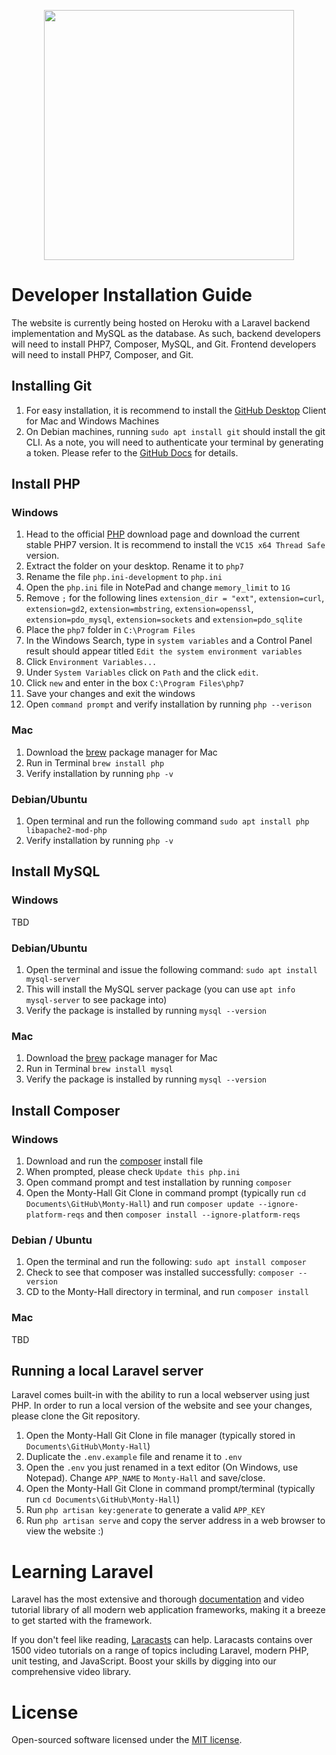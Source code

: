 <p align="center"><a href="https://laravel.com" target="_blank"><img src="http://scer.rpi.edu/sites/default/files/logo-with-tag.jpg" width="400"></a></p>

# Developer Installation Guide
The website is currently being hosted on Heroku with a Laravel backend implementation and MySQL as the database. As such, backend developers will need to install PHP7, Composer, MySQL, and Git. Frontend developers will need to install PHP7, Composer, and Git.

## Installing Git
1. For easy installation, it is recommend to install the [GitHub Desktop](https://desktop.github.com/) Client for Mac and Windows Machines
2. On Debian machines, running `sudo apt install git` should install the git CLI. As a note, you will need to authenticate your terminal by generating a token. Please refer to the [GitHub Docs](https://docs.github.com/en/github/authenticating-to-github/keeping-your-account-and-data-secure/creating-a-personal-access-token) for details.

## Install PHP

### Windows
1. Head to the official [PHP](https://windows.php.net/download#php-7.4) download page and download the current stable PHP7 version. It is recommend to install the `VC15 x64 Thread Safe` version.
2. Extract the folder on your desktop. Rename it to `php7`
3. Rename the file `php.ini-development` to `php.ini`
4. Open the `php.ini` file in NotePad and change `memory_limit` to `1G`
5. Remove `;` for the following lines `extension_dir = "ext"`, `extension=curl`, `extension=gd2`, `extension=mbstring`, `extension=openssl`, `extension=pdo_mysql`, `extension=sockets` and `extension=pdo_sqlite`
6. Place the `php7` folder in `C:\Program Files`
7. In the Windows Search, type in `system variables` and a Control Panel result should appear titled `Edit the system environment variables`
8. Click `Environment Variables...`
9. Under `System Variables` click on `Path` and the click `edit`.
10. Click `new` and enter in the box `C:\Program Files\php7`
11. Save your changes and exit the windows
12. Open `command prompt` and verify installation by running `php --verison`


### Mac
1. Download the [brew](https://docs.brew.sh/Installation) package manager for Mac
2. Run in Terminal `brew install php`
2. Verify installation by running `php -v`

### Debian/Ubuntu
1. Open terminal and run the following command `sudo apt install php libapache2-mod-php`
2. Verify installation by running `php -v`

## Install MySQL

### Windows
TBD

### Debian/Ubuntu
1. Open the terminal and issue the following command: `sudo apt install mysql-server`
2. This will install the MySQL server package (you can use `apt info mysql-server` to see package into)
3. Verify the package is installed by running `mysql --version`

### Mac
1. Download the [brew](https://docs.brew.sh/Installation) package manager for Mac
2. Run in Terminal `brew install mysql`
2. Verify the package is installed by running `mysql --version`

## Install Composer

### Windows
1. Download and run the [composer](https://getcomposer.org/doc/00-intro.md#installation-windows) install file
2. When prompted, please check `Update this php.ini`
3. Open command prompt and test installation by running `composer`
4. Open the Monty-Hall Git Clone in command prompt (typically run `cd Documents\GitHub\Monty-Hall`) and run `composer update --ignore-platform-reqs` and then `composer install --ignore-platform-reqs`

### Debian / Ubuntu
1. Open the terminal and run the following: `sudo apt install composer`
2. Check to see that composer was installed successfully: `composer --version`
3. CD to the Monty-Hall directory in terminal, and run `composer install`

### Mac
TBD

## Running a local Laravel server
Laravel comes built-in with the ability to run a local webserver using just PHP. In order to run a local version of the website and see your changes, please clone the Git repository. 
1. Open the Monty-Hall Git Clone in file manager (typically stored in `Documents\GitHub\Monty-Hall`)
2. Duplicate the `.env.example` file and rename it to `.env`
3. Open the `.env` you just renamed in a text editor (On Windows, use Notepad). Change `APP_NAME` to `Monty-Hall` and save/close.
4. Open the Monty-Hall Git Clone in command prompt/terminal (typically run `cd Documents\GitHub\Monty-Hall`)
5. Run `php artisan key:generate` to generate a valid `APP_KEY`
6. Run `php artisan serve` and copy the server address in a web browser to view the website :) 

# Learning Laravel

Laravel has the most extensive and thorough [documentation](https://laravel.com/docs) and video tutorial library of all modern web application frameworks, making it a breeze to get started with the framework.

If you don't feel like reading, [Laracasts](https://laracasts.com) can help. Laracasts contains over 1500 video tutorials on a range of topics including Laravel, modern PHP, unit testing, and JavaScript. Boost your skills by digging into our comprehensive video library.

# License

Open-sourced software licensed under the [MIT license](https://opensource.org/licenses/MIT).
